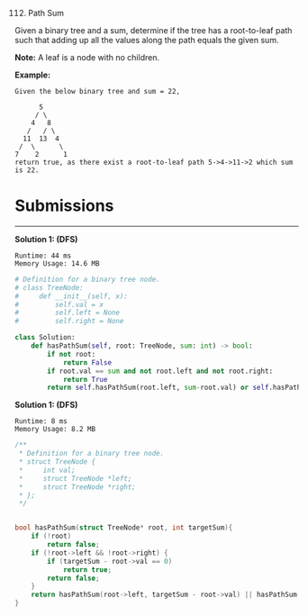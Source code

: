 112. Path Sum

Given a binary tree and a sum, determine if the tree has a root-to-leaf path such that adding up all the values along the path equals the given sum.

**Note:** A leaf is a node with no children.

**Example:**
```
Given the below binary tree and sum = 22,

      5
     / \
    4   8
   /   / \
  11  13  4
 /  \      \
7    2      1
return true, as there exist a root-to-leaf path 5->4->11->2 which sum is 22.
```

# Submissions
---
**Solution 1: (DFS)**
```
Runtime: 44 ms
Memory Usage: 14.6 MB
```
```python
# Definition for a binary tree node.
# class TreeNode:
#     def __init__(self, x):
#         self.val = x
#         self.left = None
#         self.right = None

class Solution:
    def hasPathSum(self, root: TreeNode, sum: int) -> bool:
        if not root:
            return False
        if root.val == sum and not root.left and not root.right:
            return True
        return self.hasPathSum(root.left, sum-root.val) or self.hasPathSum(root.right, sum-root.val)
```

**Solution 1: (DFS)**
```
Runtime: 8 ms
Memory Usage: 8.2 MB
```
```c
/**
 * Definition for a binary tree node.
 * struct TreeNode {
 *     int val;
 *     struct TreeNode *left;
 *     struct TreeNode *right;
 * };
 */


bool hasPathSum(struct TreeNode* root, int targetSum){
    if (!root)
        return false;
    if (!root->left && !root->right) {
        if (targetSum - root->val == 0)
            return true;
        return false;
    }
    return hasPathSum(root->left, targetSum - root->val) || hasPathSum(root->right, targetSum - root->val);
}
```
